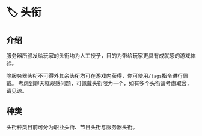 # 🏷️ 头衔

## 介绍

服务器所颁发给玩家的头衔均为人工授予，目的为带给玩家更具有成就感的游戏体验。

除服务器头衔不可得外其余头衔均可在游戏内获得，你可使用`/tags`指令进行佩戴。
考虑到聊天框观感问题，可佩戴头衔限为一个，如有多个头衔请考虑取舍，请见谅。

## 种类

头衔种类目前可分为职业头衔、节日头衔与服务器头衔。